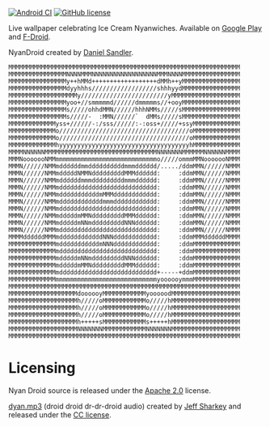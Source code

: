 [![Android CI](https://github.com/powerje/NyanDroid/workflows/Android%20CI/badge.svg)](https://github.com/powerje/NyanDroid/actions/workflows/android.yml)
[![GitHub license](https://img.shields.io/badge/license-Apache%20License%202.0-blue.svg?style=flat)](https://www.apache.org/licenses/LICENSE-2.0)

Live wallpaper celebrating Ice Cream Nyanwiches. Available on [Google Play](https://play.google.com/store/apps/details?id=com.powerje.nyan "NyanDroid on Google Play") and [F-Droid](https://www.f-droid.org/packages/com.powerje.nyan "NyanDroid on F-Droid").

NyanDroid created by [Daniel Sandler](https://twitter.com/dsandler "Daniel Sandler on Twitter").

    MMMMMMMMMMMMMMMMMMMMMMMMMMMMMMMMMMMMMMMMMMMMMMMMMMMMMMMMMMMMMMMM
    MMMMMMMMMMMMMMMMNNNNMMMNNNNNNNNNNNNNNNNNNMMMNNNNMMMMMMMMMMMMMMMM
    MMMMMMMMMMMMMMMMy++hMMd++++++++++++++++++dMMh++yMMMMMMMMMMMMMMMM
    MMMMMMMMMMMMMMMMdyyhhhs//////////////////shhhyydMMMMMMMMMMMMMMMM
    MMMMMMMMMMMMMMMMMMMy////////////////////////yMMMMMMMMMMMMMMMMMMM
    MMMMMMMMMMMMMMMMyoo+//smmmmmd//////dmmmmms//+ooyMMMMMMMMMMMMMMMM
    MMMMMMMMMMMMMMMMs/////ohhdMMN//////hhhNMMs/////sMMMMMMMMMMMMMMMM
    MMMMMMMMMMMMMMMMs/////-  :MMN//////`  dMMs/////sMMMMMMMMMMMMMMMM
    MMMMMMMMMMMMMyss+//////-:/sss//////:-:oss+/////+ssyMMMMMMMMMMMMM
    MMMMMMMMMMMMMo////////////////////////////////////oMMMMMMMMMMMMM
    MMMMMMMMMMMMMo////////////////////////////////////oMMMMMMMMMMMMM
    MMMMMMMMMMMMMhyyyyyyyyyyyyyyyyyyyyyyyyyyyyyyyyyyyyhMMMMMMMMMMMMM
    MMMMNNNNNNMMMMMMMMMMMMMMMMMMMMMMMMMMMMMMMNNNNNNNMMMMMMNNNNNNMMMM
    MMMNooooooNMMmmmmmmmmmmmmmmmmmmmmmmmmmmmmo/////ommmMMNooooooNMMM
    MMMN//////NMMmddddddmmddddddddddmmmdddddd/...../ddmMMN//////NMMM
    MMMN//////NMMmdddddNMMNdddddddddMMMdddddd:     :ddmMMN//////NMMM
    MMMN//////NMMmddddddmmmdddddddddmmmdddddd:     :ddmMMN//////NMMM
    MMMN//////NMMmddddddddddddddddddddddddddd:     :ddmMMN//////NMMM
    MMMN//////NMMmdddddddddddmMMMdddddddddddd:     :ddmMMN//////NMMM
    MMMN//////NMMmddddddddddddmmmdddddddddddd:     :ddmMMN//////NMMM
    MMMN//////NMMmddddddddddddddddddddddddddd:     :ddmMMN//////NMMM
    MMMN//////NMMmdddddmMMNdddddddddMMMdddddd:     :ddmMMN//////NMMM
    MMMN//////NMMmdddddmNNmdddddddddNNNdddddd:     :ddmMMN//////NMMM
    MMMN//////NMMmddddddddddddddddddddddddddd:     :ddmMMN//////NMMM
    MMMMddddddMMMmddddddddddddNNNdddddddddddd:     :ddmMMMddddddMMMM
    MMMMMMMMMMMMMmdddddddddddmNNNdddddddddddd:     :ddmMMMMMMMMMMMMM
    MMMMMMMMMMMMMmddddddddddddddddddddddddddd:     :ddmMMMMMMMMMMMMM
    MMMMMMMMMMMMMmdddddmNNmdddddddddNNNdddddd:     :ddmMMMMMMMMMMMMM
    MMMMMMMMMMMMMmdddddmMMNdddddddddMMMdddddd:     :ddmMMMMMMMMMMMMM
    MMMMMMMMMMMMMmddddddddddddddddddddddddddd+-----+ddmMMMMMMMMMMMMM
    MMMMMMMMMMMMMmmmmmmmmmmmmmmmmmmmmmmmmmmmmyoooooymmmMMMMMMMMMMMMM
    MMMMMMMMMMMMMMMMMMMMMMMMMMMMMMMMMMMMMMMMMMMMMMMMMMMMMMMMMMMMMMMM
    MMMMMMMMMMMMMMMMMMMdoooooyMMMMMMMMMMMMyooooodMMMMMMMMMMMMMMMMMMM
    MMMMMMMMMMMMMMMMMMMh/////oMMMMMMMMMMMMo/////hMMMMMMMMMMMMMMMMMMM
    MMMMMMMMMMMMMMMMMMMh/////oMMMMMMMMMMMMo/////hMMMMMMMMMMMMMMMMMMM
    MMMMMMMMMMMMMMMMMMMh/////oMMMMMMMMMMMMo/////hMMMMMMMMMMMMMMMMMMM
    MMMMMMMMMMMMMMMMMMMh+++++sMMMMMMMMMMMMs+++++hMMMMMMMMMMMMMMMMMMM
    MMMMMMMMMMMMMMMMMMMNNNNNNNMMMMMMMMMMMMNNNNNNNMMMMMMMMMMMMMMMMMMM
    MMMMMMMMMMMMMMMMMMMMMMMMMMMMMMMMMMMMMMMMMMMMMMMMMMMMMMMMMMMMMMMM


Licensing
=========

Nyan Droid source is released under the [Apache 2.0](https://www.apache.org/licenses/LICENSE-2.0) license.

[dyan.mp3](https://github.com/powerje/NyanDroid/blob/master/NyanDroid/src/main/res/raw/dyan_loop.mp3) (droid droid dr-dr-droid audio) created by [Jeff Sharkey](https://twitter.com/jsharkey "Jeff Sharkey on Twitter") and released under the [CC license](https://creativecommons.org/licenses/by-nc-sa/3.0).
